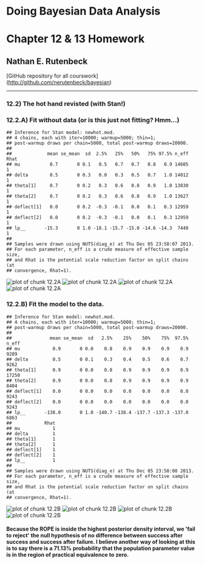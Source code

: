 Doing Bayesian Data Analysis
=============================

Chapter 12 & 13 Homework
========================================================
  
  ## Nathan E. Rutenbeck
  
  [GitHub repository for all courswork] (http://github.com/nerutenbeck/bayesian)

--------------------------------------------------------

### 12.2) The hot hand revisted (with Stan!)





### 12.2.A) Fit without data (or is this just not fitting? Hmm...)


```
## Inference for Stan model: newhot.mod.
## 4 chains, each with iter=10000; warmup=5000; thin=1; 
## post-warmup draws per chain=5000, total post-warmup draws=20000.
## 
##             mean se_mean  sd  2.5%   25%   50%   75% 97.5% n_eff Rhat
## mu           0.7       0 0.1   0.5   0.7   0.7   0.8   0.9 14605    1
## delta        0.5       0 0.3   0.0   0.3   0.5   0.7   1.0 14012    1
## theta[1]     0.7       0 0.2   0.3   0.6   0.8   0.9   1.0 13030    1
## theta[2]     0.7       0 0.2   0.3   0.6   0.8   0.9   1.0 13627    1
## deflect[1]   0.0       0 0.2  -0.3  -0.1   0.0   0.1   0.3 12959    1
## deflect[2]   0.0       0 0.2  -0.3  -0.1   0.0   0.1   0.3 12959    1
## lp__       -15.3       0 1.0 -18.1 -15.7 -15.0 -14.6 -14.3  7440    1
## 
## Samples were drawn using NUTS(diag_e) at Thu Dec 05 23:58:07 2013.
## For each parameter, n_eff is a crude measure of effective sample size,
## and Rhat is the potential scale reduction factor on split chains (at 
## convergence, Rhat=1).
```

![plot of chunk 12.2A](figure/12_2A1.png) ![plot of chunk 12.2A](figure/12_2A2.png) ![plot of chunk 12.2A](figure/12_2A3.png) ![plot of chunk 12.2A](figure/12_2A4.png) 



### 12.2.B) Fit the model to the data.


```
## Inference for Stan model: newhot.mod.
## 4 chains, each with iter=10000; warmup=5000; thin=1; 
## post-warmup draws per chain=5000, total post-warmup draws=20000.
## 
##              mean se_mean  sd   2.5%    25%    50%    75%  97.5% n_eff
## mu            0.9       0 0.0    0.8    0.9    0.9    0.9    0.9  9289
## delta         0.5       0 0.1    0.3    0.4    0.5    0.6    0.7  9262
## theta[1]      0.9       0 0.0    0.8    0.9    0.9    0.9    0.9 17250
## theta[2]      0.9       0 0.0    0.8    0.9    0.9    0.9    0.9  8404
## deflect[1]    0.0       0 0.0    0.0    0.0    0.0    0.0    0.0  9243
## deflect[2]    0.0       0 0.0    0.0    0.0    0.0    0.0    0.0  9243
## lp__       -138.0       0 1.0 -140.7 -138.4 -137.7 -137.3 -137.0  6863
##            Rhat
## mu            1
## delta         1
## theta[1]      1
## theta[2]      1
## deflect[1]    1
## deflect[2]    1
## lp__          1
## 
## Samples were drawn using NUTS(diag_e) at Thu Dec 05 23:58:08 2013.
## For each parameter, n_eff is a crude measure of effective sample size,
## and Rhat is the potential scale reduction factor on split chains (at 
## convergence, Rhat=1).
```

![plot of chunk 12.2B](figure/12_2B1.png) ![plot of chunk 12.2B](figure/12_2B2.png) ![plot of chunk 12.2B](figure/12_2B3.png) ![plot of chunk 12.2B](figure/12_2B4.png) 


#### Because the ROPE is inside the highest posterior density interval, we 'fail to reject' the null hypothesis of no difference between success after success and success after failure. I believe another way of looking at this is to say there is a 71.13% probability that the population parameter value is in the region of practical equivalence to zero.
